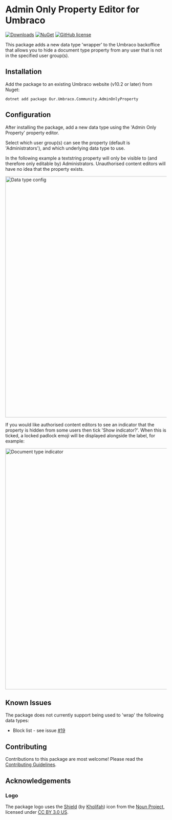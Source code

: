 # Admin Only Property Editor for Umbraco

[![Downloads](https://img.shields.io/nuget/dt/Our.Umbraco.Community.AdminOnlyProperty?color=cc9900)](https://www.nuget.org/packages/Our.Umbraco.Community.AdminOnlyProperty/)
[![NuGet](https://img.shields.io/nuget/vpre/Our.Umbraco.Community.AdminOnlyProperty?color=0273B3)](https://www.nuget.org/packages/Our.Umbraco.Community.AdminOnlyProperty)
[![GitHub license](https://img.shields.io/github/license/lottepitcher/umbraco-admin-only-property?color=8AB803)](../LICENSE)

This package adds a new data type 'wrapper' to the Umbraco backoffice that allows you to hide a document type property from any user that is not in the specified user group(s).

## Installation

Add the package to an existing Umbraco website (v10.2 or later) from Nuget:

`dotnet add package Our.Umbraco.Community.AdminOnlyProperty`

## Configuration

After installing the package, add a new data type using the 'Admin Only Property' property editor.

Select which user group(s) can see the property (default is 'Administrators'), and which underlying data type to use.

In the following example a textstring property will only be visible to (and therefore only editable by) Administrators. Unauthorised content editors will have no idea that the property exists.

<img width="750" alt="Data type config" src="https://github.com/LottePitcher/umbraco-admin-only-property/blob/develop/docs/screenshots/data-type-config.png">

If you would like authorised content editors to see an indicator that the property is hidden from some users then tick 'Show indicator?'. When this is ticked, a locked padlock emoji will be displayed alongside the label, for example:

<img width="750" alt="Document type indicator" src="https://github.com/LottePitcher/umbraco-admin-only-property/blob/develop/docs/screenshots/indicator-textstring.png">

## Known Issues

The package does not currently support being used to 'wrap' the following data types:
- Block list - see issue [#19](https://github.com/LottePitcher/umbraco-admin-only-property/issues/19)

## Contributing

Contributions to this package are most welcome! Please read the [Contributing Guidelines](CONTRIBUTING.md).

## Acknowledgements

### Logo

The package logo uses the [Shield](https://thenounproject.com/icon/shield-5206781/) (by [Kholifah](https://thenounproject.com/vinadbumi/)) icon from the [Noun Project](https://thenounproject.com), licensed under [CC BY 3.0 US](https://creativecommons.org/licenses/by/3.0/us/).